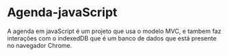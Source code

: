 # Agenda-javaScript

A agenda em javaScript é um projeto que usa o modelo MVC, e tambem faz interações com o indexedDB que é um banco de dados que está presente no navegador Chrome.

